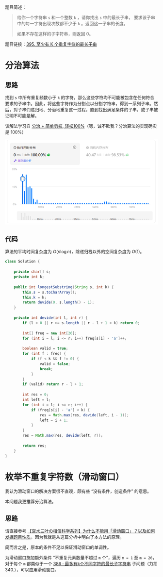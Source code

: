 题目简述：

> 给你一个字符串 `s` 和一个整数 `k` ，请你找出 `s` 中的最长子串， 要求该子串中的每一字符出现次数都不少于 `k` 。返回这一子串的长度。
>
> 如果不存在这样的子字符串，则返回 0。

题目链接：[395. 至少有 K 个重复字符的最长子串](https://leetcode.cn/problems/longest-substring-with-at-least-k-repeating-characters/)

# 分治算法

## 思路

找到 `s` 中所有重复频数小于 `k` 的字符，那么这些字符均不可能被包含在任何符合要求的子串中。因此，将这些字符作为分割点以分割字符串，得到一系列子串。然后，对子串们递归地、分治地重复这一过程，直到找出满足条件的子串，或子串被证明不可能是解。

该解法学习自 [分治 + 简单剪枝, 轻松100%](https://leetcode.cn/problems/longest-substring-with-at-least-k-repeating-characters/solutions/623933/fen-zhi-jian-dan-jian-zhi-qing-song-100-ym8se/)（嗯，诚不欺我？分治算法的实现确实是 100%）

![分治算法](images\395.png)

## 代码

算法的平均时间复杂度为 $O(n\log n)$，除递归栈以外的空间复杂度为 $O(1)$。

```java
class Solution {

    private char[] s;
    private int k;

    public int longestSubstring(String s, int k) {
        this.s = s.toCharArray();
        this.k = k;
        return devide(0, s.length() - 1);
    }

    private int devide(int l, int r) {
        if (l < 0 || r >= s.length || r - l + 1 < k) return 0;

        int[] freq = new int[26];
        for (int i = l; i <= r; i++) freq[s[i] - 'a']++;

        boolean valid = true;
        for (int f : freq) {
            if (f < k && f != 0) {
                valid = false;
                break;
            }
        }
        if (valid) return r - l + 1;

        int res = 0;
        int left = l;
        for (int i = l; i <= r; i++) {
            if (freq[s[i] - 'a'] < k) {
                res = Math.max(res, devide(left, i - 1));
                left = i + 1;
            }
        }
        res = Math.max(res, devide(left, r));

        return res;
    }
}
```

# 枚举不重复字符数（滑动窗口）

我认为滑动窗口的解决方案很不直观，颇有些 “没有条件，创造条件” 的意思。

本问题我更推荐分治算法。

## 思路

请直接参考 [【宫水三叶の相信科学系列】为什么不能用「滑动窗口」？以及如何发掘题目性质](https://leetcode.cn/problems/longest-substring-with-at-least-k-repeating-characters/solutions/624045/xiang-jie-mei-ju-shuang-zhi-zhen-jie-fa-50ri1/)。因为我就是从这篇分析中明白了本方法的原理。

简而言之是，原本的条件不足以保证滑动窗口的单调性。

为滑动窗口施加额外条件 “不重复元素数量不超过 `m` 个”，遍历 `m = 1` 至 `m = 26`，对于每个 `m` 都类似于一个 [386 · 最多有k个不同字符的最长子字符串](https://www.lintcode.com/problem/386/) 子问题（力扣 340.），可以应用滑动窗口。
